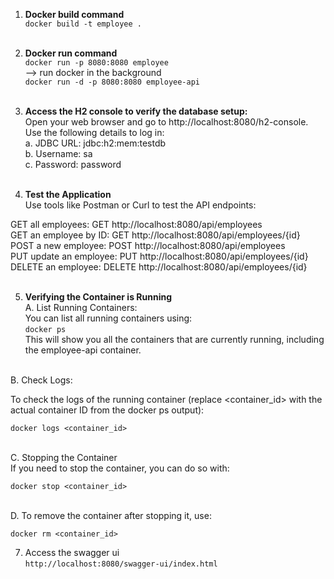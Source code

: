 1. **Docker build command** <br>
`docker build -t employee .` <br> <br>

2. **Docker run command** <br>
`docker run -p 8080:8080 employee` <br>
--> run docker in the background <br>
`docker run -d -p 8080:8080 employee-api` <br><br>

3. **Access the H2 console to verify the database setup:** <br>
Open your web browser and go to http://localhost:8080/h2-console. <br>
Use the following details to log in: <br>
a. JDBC URL: jdbc:h2:mem:testdb <br>
b. Username: sa <br>
c. Password: password <br><br>

4. **Test the Application** <br>
Use tools like Postman or Curl to test the API endpoints: <br>

GET all employees: GET http://localhost:8080/api/employees <br>
GET an employee by ID: GET http://localhost:8080/api/employees/{id} <br>
POST a new employee: POST http://localhost:8080/api/employees <br>
PUT update an employee: PUT http://localhost:8080/api/employees/{id} <br>
DELETE an employee: DELETE http://localhost:8080/api/employees/{id} <br><br>

5. **Verifying the Container is Running** <br>
A. List Running Containers: <br>
You can list all running containers using: <br>
`docker ps` <br>
This will show you all the containers that are currently running, including the employee-api container. <br><br>

B. Check Logs: <br>

To check the logs of the running container (replace <container_id> with the actual container ID from the docker ps output): <br>

`docker logs <container_id>` <br><br>

C. Stopping the Container <br>
If you need to stop the container, you can do so with: <br>

`docker stop <container_id>` <br><br>

D. To remove the container after stopping it, use: 

`docker rm <container_id>` <br>

7. Access the swagger ui <br>
`http://localhost:8080/swagger-ui/index.html
   `

